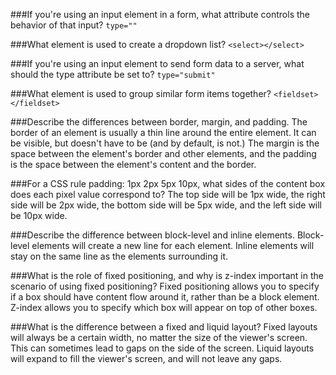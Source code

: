 ###If you're using an input element in a form, what attribute controls the behavior of that input?
`type=""`

###What element is used to create a dropdown list?
`<select></select>`

###If you're using an input element to send form data to a server, what should the type attribute be set to?
`type="submit"`

###What element is used to group similar form items together?
`<fieldset></fieldset>`

###Describe the differences between border, margin, and padding.
The border of an element is usually a thin line around the entire element. It can be visible, but doesn't have to be (and by default, is not.) The margin is the space between the element's border and other elements, and the padding is the space between the element's content and the border.

###For a CSS rule padding: 1px 2px 5px 10px, what sides of the content box does each pixel value correspond to?
The top side will be 1px wide, the right side will be 2px wide, the bottom side will be 5px wide, and the left side will be 10px wide.

###Describe the difference between block-level and inline elements.
Block-level elements will create a new line for each element. Inline elements will stay on the same line as the elements surrounding it.

###What is the role of fixed positioning, and why is z-index important in the scenario of using fixed positioning?
Fixed positioning allows you to specify if a box should have content flow around it, rather than be a block element. Z-index allows you to specify which box will appear on top of other boxes.

###What is the difference between a fixed and liquid layout?
Fixed layouts will always be a certain width, no matter the size of the viewer's screen. This can sometimes lead to gaps on the side of the screen. Liquid layouts will expand to fill the viewer's screen, and will not leave any gaps.

